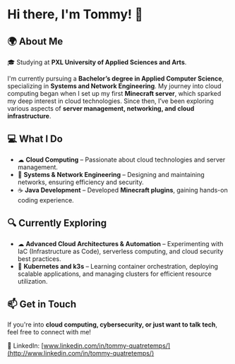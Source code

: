# Hi there, I'm Tommy! 👋

## 🌍 About Me

🎓 Studying at **PXL University of Applied Sciences and Arts**.

I'm currently pursuing a **Bachelor’s degree in Applied Computer Science**, specializing in **Systems and Network Engineering**. My journey into cloud computing began when I set up my first **Minecraft server**, which sparked my deep interest in cloud technologies. Since then, I’ve been exploring various aspects of **server management, networking, and cloud infrastructure**.

## 💻 What I Do

- ☁ **Cloud Computing** – Passionate about cloud technologies and server management.
- 🔧 **Systems & Network Engineering** – Designing and maintaining networks, ensuring efficiency and security.
- ☕ **Java Development** – Developed **Minecraft plugins**, gaining hands-on coding experience.

## 🔍 Currently Exploring

- ☁ **Advanced Cloud Architectures & Automation** – Experimenting with IaC (Infrastructure as Code), serverless computing, and cloud security best practices.
- 🐳 **Kubernetes and k3s** – Learning container orchestration, deploying scalable applications, and managing clusters for efficient resource utilization.

## 📫 Get in Touch

If you're into **cloud computing, cybersecurity, or just want to talk tech**, feel free to connect with me!

💼 LinkedIn: [www.linkedin.com/in/tommy-quatretemps/](http://www.linkedin.com/in/tommy-quatretemps/)

